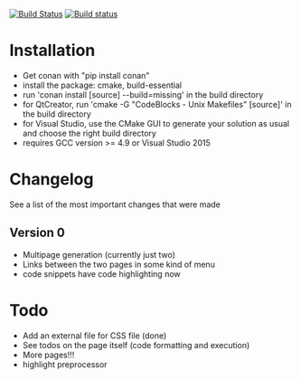 [![Build Status](https://travis-ci.org/TyRoXx/tyroxx-blog-generator.svg?branch=master)](https://travis-ci.org/TyRoXx/tyroxx-blog-generator)
[![Build status](https://ci.appveyor.com/api/projects/status/9tb4f2fnckm6bx3e/branch/master?svg=true)](https://ci.appveyor.com/project/TyRoXx/tyroxx-blog-generator/branch/master)

# Installation
* Get conan with "pip install conan"
* install the package: cmake, build-essential
* run 'conan install [source] --build=missing' in the build directory
* for QtCreator, run 'cmake -G "CodeBlocks - Unix Makefiles" [source]' in the build directory
* for Visual Studio, use the CMake GUI to generate your solution as usual and choose the right build directory
* requires GCC version >= 4.9 or Visual Studio 2015

# Changelog
See a list of the most important changes that were made

## Version 0
* Multipage generation (currently just two)
* Links between the two pages in some kind of menu
* code snippets have code highlighting now

# Todo
* Add an external file for CSS file (done)
* See todos on the page itself (code formatting and execution)
* More pages!!!
* highlight preprocessor
